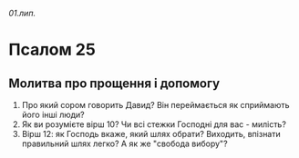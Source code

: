 
_01.лип._

# Псалом 25

## Молитва про прощення і допомогу
1. Про який сором говорить Давид? Він переймається як сприймають його інші люди?
2. Як ви розумієте вірш 10? Чи всі стежки Господні для вас - милість?
3. Вірш 12: як Господь вкаже, який шлях обрати? Виходить, впізнати правильний шлях легко? А як же "свобода вибору"?

